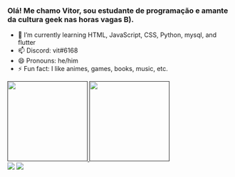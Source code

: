 ### Olá! Me chamo Vitor, sou estudante de programação e amante da cultura geek nas horas vagas B).

- 🌱 I’m currently learning HTML, JavaScript, CSS, Python, mysql, and flutter
- 📫 Discord: vit#6168
- 😄 Pronouns: he/him
- ⚡ Fun fact: I like animes, games, books, music, etc. 


<div>
  <a href="">
  <img height="180em>" src="https://github-readme-stats.vercel.app/api?username=vittxr&show_icons=true&theme=dracula&include_all_commits=true&count_private=true"/>
  <img height="180em" src="https://github-readme-stats.vercel.app/api/top-langs/?username=vittxr&layout=compact&langs_count=16&theme=dracula"/>
</div>
  
 <div>
   <a href="https://www.linkedin.com/in/vitor-roberto-8b68a9223/" target="_blank"><img src="https://img.shields.io/badge/LinkedIn-0077B5?style=for-the-badge&logo=linkedin&logoColor=white" target="_blank"></a> 
   <a href="mailto:vitor.roberto3022@gmail.com"><img src="https://img.shields.io/badge/Gmail-D14836?style=for-the-badge&logo=gmail&logoColor=white" target="_blank"></a> 
</div>
